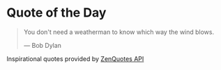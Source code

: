 # Quote of the Day

<!-- QUOTE_START -->
> You don't need a weatherman to know which way the wind blows.
>
> — Bob Dylan

Inspirational quotes provided by <a href="https://zenquotes.io/" target="_blank">ZenQuotes API</a>
<!-- QUOTE_END -->